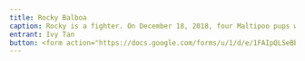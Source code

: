 ```yaml
---
title: Rocky Balboa
caption: Rocky is a fighter. On December 18, 2018, four Maltipoo pups were born prematurely in Long Island, NY, and taken to a local animal hospital/vet's office for care and overnight stay. During the night, the animal hospital did not turn on the heat in the room where the pups were staying. All were dead the next morning except for Rocky, who happened to be the runt of the litter. Rocky's family and friends considered suing the facility that allowed this to happen, but plans fell through and they ultimately did not pursue legal action. Rocky now spends his days entertaining his family (including big human sister Ivy when she visits from Virginia), getting his meals specially prepped by his human mom whilst avoiding any dog food, going on long walks with his human auntie and brothers, and serving as a best friend to his human dad. It's safe to say that Rocky has come a long way. 
entrant: Ivy Tan
button: <form action="https://docs.google.com/forms/u/1/d/e/1FAIpQLSeBblQMqbBMeuApn2iPdutPu_wvMXp7h9YlIcRDEgHzWuKEQw/formResponse" method="post"><div class="form-element"></div><span>Votes</span><input type="text" name="entry.1052040600" required placeholder="$"></br><span>Email</span><input type="text" name="entry.882766101" required><button type="submit" name="button">Cast Votes</button></form>
---
```

